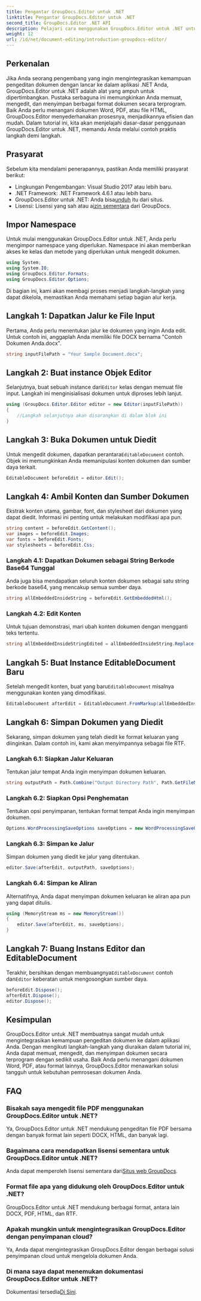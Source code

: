 ```yaml
---
title: Pengantar GroupDocs.Editor untuk .NET
linktitle: Pengantar GroupDocs.Editor untuk .NET
second_title: GroupDocs.Editor .NET API
description: Pelajari cara menggunakan GroupDocs.Editor untuk .NET untuk mengedit dokumen secara terprogram dengan panduan langkah demi langkah yang mendetail ini.
weight: 12
url: /id/net/document-editing/introduction-groupdocs-editor/
---
```

## Perkenalan 
Jika Anda seorang pengembang yang ingin mengintegrasikan kemampuan pengeditan dokumen dengan lancar ke dalam aplikasi .NET Anda, GroupDocs.Editor untuk .NET adalah alat yang ampuh untuk dipertimbangkan. Pustaka serbaguna ini memungkinkan Anda memuat, mengedit, dan menyimpan berbagai format dokumen secara terprogram. Baik Anda perlu menangani dokumen Word, PDF, atau file HTML, GroupDocs.Editor menyederhanakan prosesnya, menjadikannya efisien dan mudah. Dalam tutorial ini, kita akan menjelajahi dasar-dasar penggunaan GroupDocs.Editor untuk .NET, memandu Anda melalui contoh praktis langkah demi langkah.
## Prasyarat
Sebelum kita mendalami penerapannya, pastikan Anda memiliki prasyarat berikut:
- Lingkungan Pengembangan: Visual Studio 2017 atau lebih baru.
- .NET Framework: .NET Framework 4.6.1 atau lebih baru.
-  GroupDocs.Editor untuk .NET: Anda bisa[unduh](https://releases.groupdocs.com/editor/net/) itu dari situs.
-  Lisensi: Lisensi yang sah atau a[izin sementara](https://purchase.groupdocs.com/temporary-license/) dari GroupDocs.
## Impor Namespace
Untuk mulai menggunakan GroupDocs.Editor untuk .NET, Anda perlu mengimpor namespace yang diperlukan. Namespace ini akan memberikan akses ke kelas dan metode yang diperlukan untuk mengedit dokumen.
```csharp
using System;
using System.IO;
using GroupDocs.Editor.Formats;
using GroupDocs.Editor.Options;
```

Di bagian ini, kami akan membagi proses menjadi langkah-langkah yang dapat dikelola, memastikan Anda memahami setiap bagian alur kerja.
## Langkah 1: Dapatkan Jalur ke File Input
Pertama, Anda perlu menentukan jalur ke dokumen yang ingin Anda edit. Untuk contoh ini, anggaplah Anda memiliki file DOCX bernama "Contoh Dokumen Anda.docx".
```csharp
string inputFilePath = "Your Sample Document.docx";
```
## Langkah 2: Buat instance Objek Editor
 Selanjutnya, buat sebuah instance dari`Editor` kelas dengan memuat file input. Langkah ini menginisialisasi dokumen untuk diproses lebih lanjut.
```csharp
using (GroupDocs.Editor.Editor editor = new Editor(inputFilePath))
{
    //Langkah selanjutnya akan disarangkan di dalam blok ini
}
```
## Langkah 3: Buka Dokumen untuk Diedit
 Untuk mengedit dokumen, dapatkan perantara`EditableDocument` contoh. Objek ini memungkinkan Anda memanipulasi konten dokumen dan sumber daya terkait.
```csharp
EditableDocument beforeEdit = editor.Edit();
```
## Langkah 4: Ambil Konten dan Sumber Dokumen
Ekstrak konten utama, gambar, font, dan stylesheet dari dokumen yang dapat diedit. Informasi ini penting untuk melakukan modifikasi apa pun.
```csharp
string content = beforeEdit.GetContent();
var images = beforeEdit.Images;
var fonts = beforeEdit.Fonts;
var stylesheets = beforeEdit.Css;
```
### Langkah 4.1: Dapatkan Dokumen sebagai String Berkode Base64 Tunggal
Anda juga bisa mendapatkan seluruh konten dokumen sebagai satu string berkode base64, yang mencakup semua sumber daya.
```csharp
string allEmbeddedInsideString = beforeEdit.GetEmbeddedHtml();
```
### Langkah 4.2: Edit Konten
Untuk tujuan demonstrasi, mari ubah konten dokumen dengan mengganti teks tertentu.
```csharp
string allEmbeddedInsideStringEdited = allEmbeddedInsideString.Replace("Subtitle", "Edited subtitle");
```
## Langkah 5: Buat Instance EditableDocument Baru
 Setelah mengedit konten, buat yang baru`EditableDocument` misalnya menggunakan konten yang dimodifikasi.
```csharp
EditableDocument afterEdit = EditableDocument.FromMarkup(allEmbeddedInsideStringEdited, null);
```
## Langkah 6: Simpan Dokumen yang Diedit
Sekarang, simpan dokumen yang telah diedit ke format keluaran yang diinginkan. Dalam contoh ini, kami akan menyimpannya sebagai file RTF.
### Langkah 6.1: Siapkan Jalur Keluaran
Tentukan jalur tempat Anda ingin menyimpan dokumen keluaran.
```csharp
string outputPath = Path.Combine("Output Directory Path", Path.GetFileNameWithoutExtension(inputFilePath) + ".rtf");
```
### Langkah 6.2: Siapkan Opsi Penghematan
Tentukan opsi penyimpanan, tentukan format tempat Anda ingin menyimpan dokumen.
```csharp
Options.WordProcessingSaveOptions saveOptions = new WordProcessingSaveOptions(WordProcessingFormats.Rtf);
```
### Langkah 6.3: Simpan ke Jalur
Simpan dokumen yang diedit ke jalur yang ditentukan.
```csharp
editor.Save(afterEdit, outputPath, saveOptions);
```
### Langkah 6.4: Simpan ke Aliran
Alternatifnya, Anda dapat menyimpan dokumen keluaran ke aliran apa pun yang dapat ditulis.
```csharp
using (MemoryStream ms = new MemoryStream())
{
    editor.Save(afterEdit, ms, saveOptions);
}
```
## Langkah 7: Buang Instans Editor dan EditableDocument
 Terakhir, bersihkan dengan membuangnya`EditableDocument` contoh dan`Editor` keberatan untuk mengosongkan sumber daya.
```csharp
beforeEdit.Dispose();
afterEdit.Dispose();
editor.Dispose();
```

## Kesimpulan
GroupDocs.Editor untuk .NET membuatnya sangat mudah untuk mengintegrasikan kemampuan pengeditan dokumen ke dalam aplikasi Anda. Dengan mengikuti langkah-langkah yang diuraikan dalam tutorial ini, Anda dapat memuat, mengedit, dan menyimpan dokumen secara terprogram dengan sedikit usaha. Baik Anda perlu menangani dokumen Word, PDF, atau format lainnya, GroupDocs.Editor menawarkan solusi tangguh untuk kebutuhan pemrosesan dokumen Anda.
## FAQ
### Bisakah saya mengedit file PDF menggunakan GroupDocs.Editor untuk .NET?
Ya, GroupDocs.Editor untuk .NET mendukung pengeditan file PDF bersama dengan banyak format lain seperti DOCX, HTML, dan banyak lagi.
### Bagaimana cara mendapatkan lisensi sementara untuk GroupDocs.Editor untuk .NET?
 Anda dapat memperoleh lisensi sementara dari[Situs web GroupDocs](https://purchase.groupdocs.com/temporary-license/).
### Format file apa yang didukung oleh GroupDocs.Editor untuk .NET?
GroupDocs.Editor untuk .NET mendukung berbagai format, antara lain DOCX, PDF, HTML, dan RTF.
### Apakah mungkin untuk mengintegrasikan GroupDocs.Editor dengan penyimpanan cloud?
Ya, Anda dapat mengintegrasikan GroupDocs.Editor dengan berbagai solusi penyimpanan cloud untuk mengelola dokumen Anda.
### Di mana saya dapat menemukan dokumentasi GroupDocs.Editor untuk .NET?
Dokumentasi tersedia[Di Sini](https://tutorials.groupdocs.com/editor/net/).